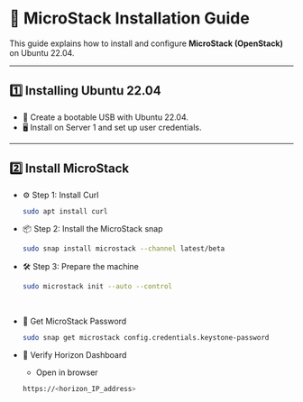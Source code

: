 # 🚀 MicroStack Installation Guide

This guide explains how to install and configure **MicroStack (OpenStack)** on Ubuntu 22.04.

---

## 1️⃣ Installing Ubuntu 22.04
- 💽 Create a bootable USB with Ubuntu 22.04.
- 🖥️ Install on Server 1 and set up user credentials.

---

## 2️⃣ Install MicroStack
- ⚙️ Step 1: Install Curl
  ```bash
  sudo apt install curl
  ```
  
- 📦 Step 2: Install the MicroStack snap
  ```bash
  sudo snap install microstack --channel latest/beta
  ```
  
- 🛠️ Step 3: Prepare the machine
  ```bash
  sudo microstack init --auto --control
  ```

 &nbsp;
 
- 🔑 Get MicroStack Password
  ```bash
  sudo snap get microstack config.credentials.keystone-password
  ```
- 🔎 Verify Horizon Dashboard
  
  - Open in browser
  ```bash
  https://<horizon_IP_address>
  ```
